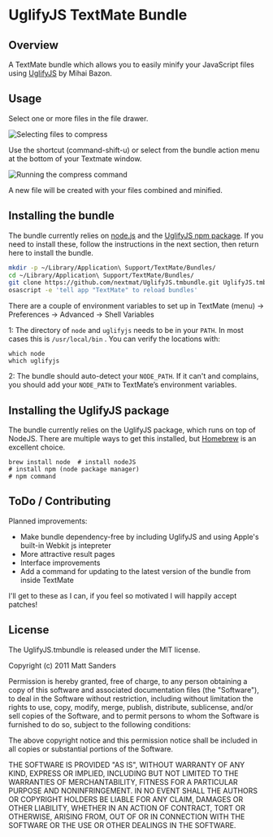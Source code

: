 # UglifyJS TextMate Bundle

## Overview

A TextMate bundle which allows you to easily minify your JavaScript files using [UglifyJS](https://github.com/mishoo/UglifyJS) by Mihai Bazon.

## Usage

Select one or more files in the file drawer. 

![Selecting files to compress](https://github.com/nextmat/UglifyJS.tmbundle/blob/master/Support/images/multi_select.png?raw=true)

Use the shortcut (command-shift-u) or select from the bundle action menu at the bottom of your Textmate window.

![Running the compress command](https://github.com/nextmat/UglifyJS.tmbundle/blob/master/Support/images/running.png?raw=true)

A new file will be created with your files combined and minified.

## Installing the bundle

The bundle currently relies on [node.js](http://nodejs.org/) and the [UglifyJS npm package](https://github.com/mishoo/UglifyJS). If you need to install these, follow the instructions in the next section, then return here to install the bundle.

``` bash
mkdir -p ~/Library/Application\ Support/TextMate/Bundles/
cd ~/Library/Application\ Support/TextMate/Bundles/
git clone https://github.com/nextmat/UglifyJS.tmbundle.git UglifyJS.tmbundle
osascript -e 'tell app "TextMate" to reload bundles'
```

There are a couple of environment variables to set up in TextMate (menu) → Preferences → Advanced → Shell Variables

1: The directory of `node` and `uglifyjs` needs to be in your `PATH`. In most cases this is `/usr/local/bin` . You can verify the locations with:

    which node
    which uglifyjs

2: The bundle should auto-detect your `NODE_PATH`. If it can't and complains, you should add your `NODE_PATH` to TextMate’s environment variables.

## Installing the UglifyJS package

The bundle currently relies on the UglifyJS package, which runs on top of NodeJS. There are multiple ways to get this installed, but [Homebrew](http://mxcl.github.com/homebrew/) is an excellent choice.

    brew install node  # install nodeJS
    # install npm (node package manager)
	# npm command

## ToDo / Contributing

Planned improvements:

* Make bundle dependency-free by including UglifyJS and using Apple's built-in Webkit js intepreter
* More attractive result pages
* Interface improvements
* Add a command for updating to the latest version of the bundle from inside TextMate

I'll get to these as I can, if you feel so motivated I will happily accept patches!

## License

The UglifyJS.tmbundle is released under the MIT license.

Copyright (c) 2011 Matt Sanders

Permission is hereby granted, free of charge, to any person obtaining a copy
of this software and associated documentation files (the "Software"), to deal
in the Software without restriction, including without limitation the rights
to use, copy, modify, merge, publish, distribute, sublicense, and/or sell
copies of the Software, and to permit persons to whom the Software is
furnished to do so, subject to the following conditions:

The above copyright notice and this permission notice shall be included in
all copies or substantial portions of the Software.

THE SOFTWARE IS PROVIDED "AS IS", WITHOUT WARRANTY OF ANY KIND, EXPRESS OR
IMPLIED, INCLUDING BUT NOT LIMITED TO THE WARRANTIES OF MERCHANTABILITY,
FITNESS FOR A PARTICULAR PURPOSE AND NONINFRINGEMENT. IN NO EVENT SHALL THE
AUTHORS OR COPYRIGHT HOLDERS BE LIABLE FOR ANY CLAIM, DAMAGES OR OTHER
LIABILITY, WHETHER IN AN ACTION OF CONTRACT, TORT OR OTHERWISE, ARISING FROM,
OUT OF OR IN CONNECTION WITH THE SOFTWARE OR THE USE OR OTHER DEALINGS IN
THE SOFTWARE.